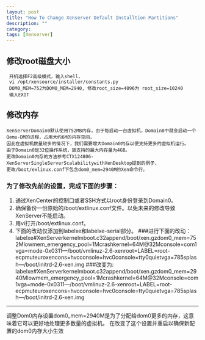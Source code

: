 ```yaml
---
layout: post
title: "How To Change Xenserver Default Installtion Partitions"
description: ""
category: 
tags: [Xenserver]
---
```




##  修改root磁盘大小

     开机选择F2高级模式，输入shell，
     vi /opt/xensource/installer/constants.py
     DOM0_MEM=752为DOM0_MEM=2940, 修改root_size=4096为 root_size=10240
     输入EXIT

## 修改内存
    XenServerDomain0默认使用752MB内存，由于每启动一台虚拟机，Domain0中就会启动一个Qemu-DM的进程，占用大约6M的内存空间，
	因此在虚拟机数量较多的情况下，我们需要增大Domain0内存以便支持更多的虚拟机运行。
	由于Domain0是32位操作系统，故支持的最大内存量为4GB。
	更改Domain0内存的方法参考CTX124806-XenServerSingleServerScalabilitywithXenDesktop提到的例子，
	更改/boot/exlinux.conf下包含dom0_mem=2940M的Xen命令行。


### 为了修改先前的设置，完成下面的步骤：
1. 通过XenCenter的控制口或者SSH方式以root身份登录到Domain0。
2. 确保备份一份原始的/boot/extlinux.conf文件。以免未来的修改导致XenServer不能启动。
3. 用vi打开/boot/extlinux.conf。
4. 下面的改动仅添加到labelxe和labelxe-serial部分。
	###进行下面的改动：
		labelxe#XenServerkernelmboot.c32append/boot/xen.gzdom0_mem=752Mlowmem_emergency_pool=1Mcrashkernel=64M@32Mconsole=com1vga=mode-0x0311—/boot/vmlinuz-2.6-xenroot=LABEL=root-ecpmuteuroxencons=hvcconsole=hvc0console=tty0quietvga=785splash—/boot/initrd-2.6-xen.img
	###改变为:
		labelxe#XenServerkernelmboot.c32append/boot/xen.gzdom0_mem=2940Mlowmem_emergency_pool=1Mcrashkernel=64M@32Mconsole=com1vga=mode-0x0311—/boot/vmlinuz-2.6-xenroot=LABEL=root-ecpmuteuroxencons=hvcconsole=hvc0console=tty0quietvga=785splash—/boot/initrd-2.6-xen.img

---

调整Dom0内存设置dom0_mem=2940M是为了分配给dom0更多的内存，这意味着它可以更好地处理更多数量的虚拟机。
在改变了这个设置并重启以确保新配置的dom0内存大小生效
